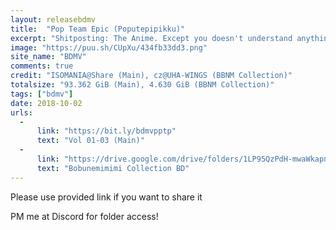 ```yaml
---
layout: releasebdmv
title:  "Pop Team Epic (Poputepipikku)"
excerpt: "Shitposting: The Anime. Except you doesn't understand anything"
image: "https://puu.sh/CUpXu/434fb33dd3.png"
site_name: "BDMV"
comments: true
credit: "ISOMANIA@Share (Main), cz@UHA-WINGS (BBNM Collection)"
totalsize: "93.362 GiB (Main), 4.630 GiB (BBNM Collection)"
tags: ["bdmv"]
date: 2018-10-02
urls:
  - 
      link: "https://bit.ly/bdmvpptp"
      text: "Vol 01-03 (Main)"
  - 
      link: "https://drive.google.com/drive/folders/1LP95QzPdH-mwaWkapn_dZSoRZw_Vty13?usp=sharing"
      text: "Bobunemimimi Collection BD"
---
```


Please use provided link if you want to share it

PM me at Discord for folder access!